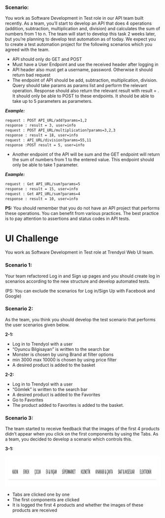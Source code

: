 

### Scenario:

You work as Software Development in Test role in our API team built recently. 
As a team, you’ll start to develop an API that does 4 operations (addition, subtraction, multiplication and, division) and calculates the sum of numbers from 1 to n.
The team will start to develop this task 2 weeks later, but you’re planning to develop test automation as of today. We expect you to create a test automation project for the following scenarios which you agreed with the team.
- API should only do GET and POST
- Must have a User Endpoint and use the received header after logging in 
- API header also must get a username, password. Otherwise it should return bad request
- The endpoint of API should be add, subtraction, multiplication, division. Query should take params as params list and perform the relevant operation. Response should also return the relevant result with result = . It should only be able to POST to these endpoints. It should be able to take up to 5 parameters as parameters.

***Example:***
~~~~
request : POST API_URL/add?params=1,2
response : result = 3, user=info
request : POST API_URL/multiplication?params=3,2,3
response : result = 18, user=info
request : API_URL/division?params=55,11
response :POST result = 5, user=info
~~~~

- Another endpoint of the API will be sum and the GET endpoint will return the sum of numbers from 1 to the entered value. This endpoint should only be able to take 1 parameter.

***Example:***
~~~~
request : Get API_URL/sum?params=5
response : result = 15, user=info
request : Get API_URL/sum?params=4
response : result = 10, user=info
~~~~

**PS:** You should remember that you do not have an API project that performs these operations. You can benefit from various practices. The best practice is to pay attention to assertions and status codes in API tests.


<h1 align="left"> UI Challenge </h1>

You work as Software Development in Test role at Trendyol Web UI team. 

### Scenario 1:

Your team refactored Log in and Sign up pages and you should create log in scenarios according to the new structure and develop automated tests. 

(PS: You can exclude the scenarios for Log in/Sign Up with Facebook and Google)

### Scenario 2:

As the team, you think you should develop the test scenario that performs the user scenarios given below. 

**2-1:**
- Log in to Trendyol with a user 
- “Oyuncu Bilgisayarı” is written to the search bar 
- Monster is chosen by using Brand at filter options 
- min 3000 max 10000 is chosen by using price filter 
- A desired product is added to the basket

**2-2:**
- Log in to Trendyol with a user
- “Gömlek” is written to the search bar
- A desired product is added to the Favorites 
- Go to Favorites
- The product added to Favorites is added to the basket. 

### Scenario 3:
The team started to receive feedback that the images of the first 4 products didn’t appear when you click on the first components by using the Tabs.
As a team, you decided to develop a scenario which controls this.

**3-1:**

<img src="./assets/tabs.png" width="900" height="100">

- Tabs are clicked one by one 
- The first components are clicked
- It is logged the first 4 products and whether the images of these products are received
